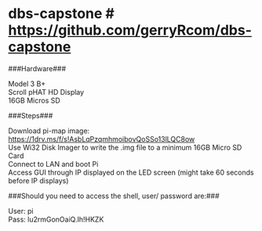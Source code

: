 # dbs-capstone # https://github.com/gerryRcom/dbs-capstone

###Hardware###

Model 3 B+</br>
Scroll pHAT HD Display</br>
16GB Micros SD</br>

###Steps###

Download pi-map image: https://1drv.ms/f/s!AsbLqPzqmhmoibovQoSSo13lLQC8ow</br>
Use Wi32 Disk Imager to write the .img file to a minimum 16GB Micro SD Card</br>
Connect to LAN and boot Pi</br>
Access GUI through IP displayed on the LED screen (might take 60 seconds before IP displays)</br>

###Should you need to access the shell, user/ password are:###

User: pi</br>
Pass: lu2rmGonOaiQ.Ih!HKZK</br>
